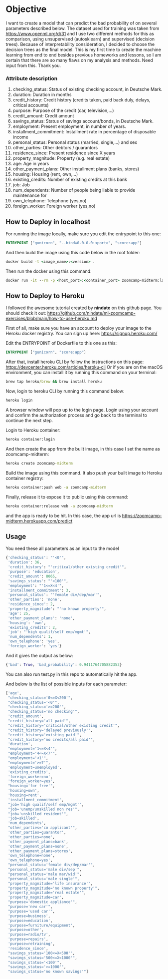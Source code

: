 # Objective
I want to create a model that can predict the bad probability of on several parameters described below. 
The dataset used for training was taken from https://www.openml.org/d/31 and I use two different methods for this as comparison, 
using unsupervised (autosklearn) and supervised (decision trees). Because of interpretability consideration, 
I decided to choose the decision trees as the final model. 
This is my first time to create the machine learning from end to end besides previous homeworks and lessons, 
so I am certain that there are so many flaws on my analysis and methods. Need input from this. Thank you.

### Attribute description   
1. checking_status: Status of existing checking account, in Deutsche Mark.  
2. duration: Duration in months  
3. credit_history: Credit history (credits taken, paid back duly, delays, critical accounts)  
4. purpose: Purpose of the credit (car, television,...)  
5. credit_amount: Credit amount  
6. savings_status: Status of savings account/bonds, in Deutsche Mark.  
7. employment: Present employment, in number of years.  
8. installment_commitment: Installment rate in percentage of disposable income  
9. personal_status: Personal status (married, single,...) and sex  
10. other_parties: Other debtors / guarantors  
11. residence_since: Present residence since X years  
12. property_magnitude: Property (e.g. real estate)  
13. age: Age in years  
14. other_payment_plans: Other installment plans (banks, stores)  
15. housing: Housing (rent, own,...)  
16. existing_credits: Number of existing credits at this bank  
17. job: Job  
18. num_dependents: Number of people being liable to provide maintenance for  
19. own_telephone: Telephone (yes,no)  
20. foreign_worker: Foreign worker (yes,no)

## How to Deploy in localhost
For running the image locally, make sure you edit the entrypoint to this one:
```Dockerfile
ENTRYPOINT ["gunicorn", "--bind=0.0.0.0:<port>", "score:app"]
```

And then build the image using this code below in the root folder:
```cmd
docker build -t <image_name>:<version> .
```

Then run the docker using this command:
```cmd
docker run -it --rm -p <host_port>:<container_port> zoomcamp-midterm:latest
```

## How to Deploy to Heroku
I followed the awesome tutorial created by **nindate** on this github page. You should check it out: https://github.com/nindate/ml-zoomcamp-exercises/blob/main/how-to-use-heroku.md

First of all, make sure you have an account to deploy your image to the Heroku docker registry. You can sign up here: https://signup.heroku.com/

Edit the ENTRYPOINT of Dockerfile to this one as this:
```Dockerfile
ENTRYPOINT ["gunicorn", "score:app"]
```

After that, install heroku CLI by follow the instructions on this page: https://devcenter.heroku.com/articles/heroku-cli
Or if you are on the macOS environment, you can install it by running this command on your terminal:
```cmd
brew tap heroku/brew && brew install heroku
```

Now, login to heroku CLI by running this command below:
``` cmd
heroku login
```
A browser window will pop up to the login page. Login using your account and confirm the authorization process and go back to the terminal to continue the next step.

Login to Heroku container:
```cmd
heroku container:login
```

And then create the app from the built image, in this case I set the name as zoomcamp-midterm:
```cmd
heroku create zoomcamp-midterm 
```

Build the image using this command. It also push your built image to Heroku container registry:
```cmd
heroku container:push web -a zoomcamp-midterm
```

Finally, release it to expose it to public using this command:
```cmd
heroku container:release web -a zoomcamp-midterm
```
and the app is ready to be hit.
In this case, the app url is https://zoomcamp-midterm.herokuapp.com/predict


## Usage

You need these all parameters as an input to the model
```python
{'checking_status': "'<0'",
 'duration': 36,
 'credit_history': "'critical/other existing credit'",
 'purpose': 'education',
 'credit_amount': 8065,
 'savings_status': "'<100'",
 'employment': "'1<=X<4'",
 'installment_commitment': 3,
 'personal_status': "'female div/dep/mar'",
 'other_parties': 'none',
 'residence_since': 2,
 'property_magnitude': "'no known property'",
 'age': 25,
 'other_payment_plans': 'none',
 'housing': 'own',
 'existing_credits': 2,
 'job': "'high qualif/self emp/mgmt'",
 'num_dependents': 1,
 'own_telephone': 'yes',
 'foreign_worker': 'yes'}
  ```

And it gives the output as below:
```python
{'bad': True, 'bad_probability': 0.9411764705882353}
```

You can also run test.py in this repo to automatically hit the app.

And below is the list of possible inputs for each parameter:
```python
['age',
 "checking_status='0<=X<200'",
 "checking_status='<0'",
 "checking_status='>=200'",
 "checking_status='no checking'",
 'credit_amount',
 "credit_history='all paid'",
 "credit_history='critical/other existing credit'",
 "credit_history='delayed previously'",
 "credit_history='existing paid'",
 "credit_history='no credits/all paid'",
 'duration',
 "employment='1<=X<4'",
 "employment='4<=X<7'",
 "employment='<1'",
 "employment='>=7'",
 'employment=unemployed',
 'existing_credits',
 'foreign_worker=no',
 'foreign_worker=yes',
 "housing='for free'",
 'housing=own',
 'housing=rent',
 'installment_commitment',
 "job='high qualif/self emp/mgmt'",
 "job='unemp/unskilled non res'",
 "job='unskilled resident'",
 'job=skilled',
 'num_dependents',
 "other_parties='co applicant'",
 'other_parties=guarantor',
 'other_parties=none',
 'other_payment_plans=bank',
 'other_payment_plans=none',
 'other_payment_plans=stores',
 'own_telephone=none',
 'own_telephone=yes',
 "personal_status='female div/dep/mar'",
 "personal_status='male div/sep'",
 "personal_status='male mar/wid'",
 "personal_status='male single'",
 "property_magnitude='life insurance'",
 "property_magnitude='no known property'",
 "property_magnitude='real estate'",
 'property_magnitude=car',
 "purpose='domestic appliance'",
 "purpose='new car'",
 "purpose='used car'",
 'purpose=business',
 'purpose=education',
 'purpose=furniture/equipment',
 'purpose=other',
 'purpose=radio/tv',
 'purpose=repairs',
 'purpose=retraining',
 'residence_since',
 "savings_status='100<=X<500'",
 "savings_status='500<=X<1000'",
 "savings_status='<100'",
 "savings_status='>=1000'",
 "savings_status='no known savings'"]
 ```
